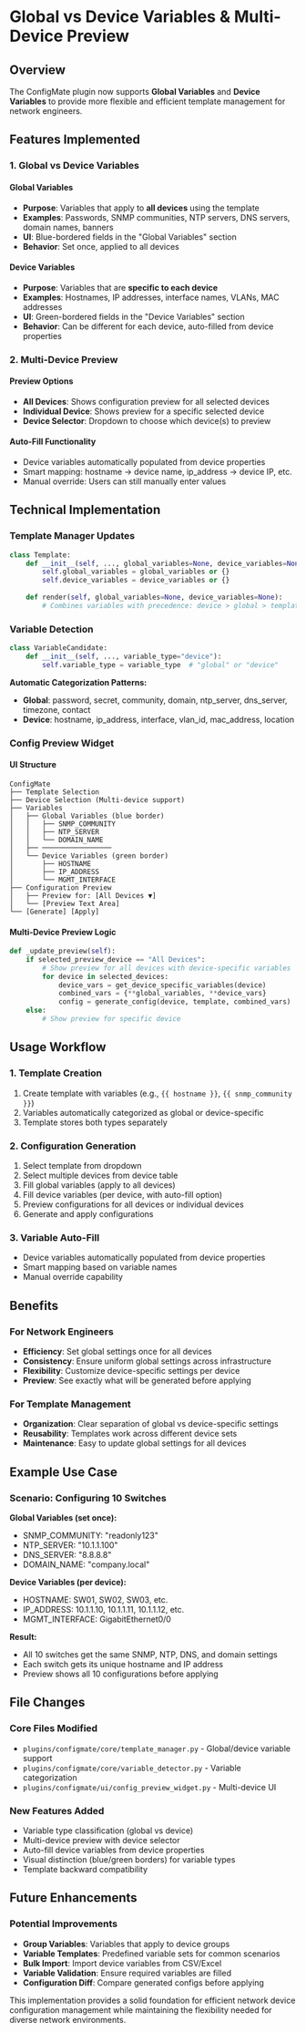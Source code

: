# Global vs Device Variables & Multi-Device Preview

## Overview

The ConfigMate plugin now supports **Global Variables** and **Device Variables** to provide more flexible and efficient template management for network engineers.

## Features Implemented

### 1. Global vs Device Variables

#### Global Variables
- **Purpose**: Variables that apply to **all devices** using the template
- **Examples**: Passwords, SNMP communities, NTP servers, DNS servers, domain names, banners
- **UI**: Blue-bordered fields in the "Global Variables" section
- **Behavior**: Set once, applied to all devices

#### Device Variables  
- **Purpose**: Variables that are **specific to each device**
- **Examples**: Hostnames, IP addresses, interface names, VLANs, MAC addresses
- **UI**: Green-bordered fields in the "Device Variables" section
- **Behavior**: Can be different for each device, auto-filled from device properties

### 2. Multi-Device Preview

#### Preview Options
- **All Devices**: Shows configuration preview for all selected devices
- **Individual Device**: Shows preview for a specific selected device
- **Device Selector**: Dropdown to choose which device(s) to preview

#### Auto-Fill Functionality
- Device variables automatically populated from device properties
- Smart mapping: hostname → device name, ip_address → device IP, etc.
- Manual override: Users can still manually enter values

## Technical Implementation

### Template Manager Updates

```python
class Template:
    def __init__(self, ..., global_variables=None, device_variables=None):
        self.global_variables = global_variables or {}
        self.device_variables = device_variables or {}
        
    def render(self, global_variables=None, device_variables=None):
        # Combines variables with precedence: device > global > template defaults
```

### Variable Detection

```python
class VariableCandidate:
    def __init__(self, ..., variable_type="device"):
        self.variable_type = variable_type  # "global" or "device"
```

**Automatic Categorization Patterns:**
- **Global**: password, secret, community, domain, ntp_server, dns_server, timezone, contact
- **Device**: hostname, ip_address, interface, vlan_id, mac_address, location

### Config Preview Widget

#### UI Structure
```
ConfigMate
├── Template Selection
├── Device Selection (Multi-device support)
├── Variables
│   ├── Global Variables (blue border)
│   │   ├── SNMP_COMMUNITY
│   │   ├── NTP_SERVER
│   │   └── DOMAIN_NAME
│   ├── ─────────────────
│   └── Device Variables (green border)
│       ├── HOSTNAME
│       ├── IP_ADDRESS
│       └── MGMT_INTERFACE
├── Configuration Preview
│   ├── Preview for: [All Devices ▼]
│   └── [Preview Text Area]
└── [Generate] [Apply]
```

#### Multi-Device Preview Logic
```python
def _update_preview(self):
    if selected_preview_device == "All Devices":
        # Show preview for all devices with device-specific variables
        for device in selected_devices:
            device_vars = get_device_specific_variables(device)
            combined_vars = {**global_variables, **device_vars}
            config = generate_config(device, template, combined_vars)
    else:
        # Show preview for specific device
```

## Usage Workflow

### 1. Template Creation
1. Create template with variables (e.g., `{{ hostname }}`, `{{ snmp_community }}`)
2. Variables automatically categorized as global or device-specific
3. Template stores both types separately

### 2. Configuration Generation
1. Select template from dropdown
2. Select multiple devices from device table
3. Fill global variables (apply to all devices)
4. Fill device variables (per device, with auto-fill option)
5. Preview configurations for all devices or individual devices
6. Generate and apply configurations

### 3. Variable Auto-Fill
- Device variables automatically populated from device properties
- Smart mapping based on variable names
- Manual override capability

## Benefits

### For Network Engineers
- **Efficiency**: Set global settings once for all devices
- **Consistency**: Ensure uniform global settings across infrastructure
- **Flexibility**: Customize device-specific settings per device
- **Preview**: See exactly what will be generated before applying

### For Template Management
- **Organization**: Clear separation of global vs device-specific settings
- **Reusability**: Templates work across different device sets
- **Maintenance**: Easy to update global settings for all devices

## Example Use Case

### Scenario: Configuring 10 Switches

**Global Variables (set once):**
- SNMP_COMMUNITY: "readonly123"
- NTP_SERVER: "10.1.1.100"
- DNS_SERVER: "8.8.8.8"
- DOMAIN_NAME: "company.local"

**Device Variables (per device):**
- HOSTNAME: SW01, SW02, SW03, etc.
- IP_ADDRESS: 10.1.1.10, 10.1.1.11, 10.1.1.12, etc.
- MGMT_INTERFACE: GigabitEthernet0/0

**Result:**
- All 10 switches get the same SNMP, NTP, DNS, and domain settings
- Each switch gets its unique hostname and IP address
- Preview shows all 10 configurations before applying

## File Changes

### Core Files Modified
- `plugins/configmate/core/template_manager.py` - Global/device variable support
- `plugins/configmate/core/variable_detector.py` - Variable categorization
- `plugins/configmate/ui/config_preview_widget.py` - Multi-device UI

### New Features Added
- Variable type classification (global vs device)
- Multi-device preview with device selector
- Auto-fill device variables from device properties
- Visual distinction (blue/green borders) for variable types
- Template backward compatibility

## Future Enhancements

### Potential Improvements
- **Group Variables**: Variables that apply to device groups
- **Variable Templates**: Predefined variable sets for common scenarios
- **Bulk Import**: Import device variables from CSV/Excel
- **Variable Validation**: Ensure required variables are filled
- **Configuration Diff**: Compare generated configs before applying

This implementation provides a solid foundation for efficient network device configuration management while maintaining the flexibility needed for diverse network environments. 